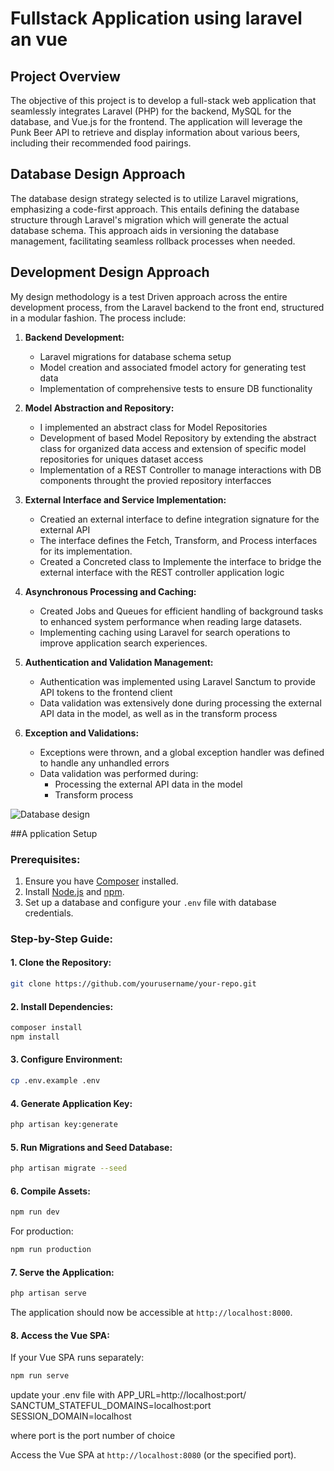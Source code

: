 
# Fullstack Application using laravel an vue

## Project Overview

The objective of this project is to develop a full-stack web application that seamlessly integrates Laravel (PHP) for the backend, MySQL for the database, and Vue.js for the frontend. The application will leverage the Punk Beer API to retrieve and display information about various beers, including their recommended food pairings. 

## Database Design Approach

The database design strategy selected is to utilize Laravel migrations, emphasizing a code-first approach. This entails defining the database structure through Laravel's migration which will generate the actual database schema. This approach aids in versioning the database management, facilitating seamless rollback processes when needed.

## Development Design Approach

My design methodology is a test Driven approach across the entire development process, from the Laravel backend to the front end, structured in a modular fashion. The process include:

1. **Backend Development:**
   - Laravel migrations for database schema setup
   - Model creation and associated fmodel actory for generating test data
   - Implementation of comprehensive tests to  ensure DB functionality

2. **Model Abstraction and Repository:**
   - I implemented an abstract class for Model Repositories
   - Development of based Model Repository by extending the abstract class for organized data access and extension of specific model repositories for uniques dataset access
   - Implementation of a REST Controller to manage interactions with DB components throught the provied repository interfacces

3. **External Interface and Service Implementation:**
   - Creatied an external interface to define integration signature for the external API
   - The interface defines the Fetch, Transform, and Process interfaces for its implementation.
   - Created a Concreted class to Implemente the interface to bridge the external interface with the REST controller application logic

4. **Asynchronous Processing and Caching:**
   - Created Jobs and Queues for efficient handling of background tasks to enhanced system performance when reading large datasets. 
   - Implementing caching using Laravel for search operations to improve application search experiences.

5. **Authentication and Validation Management:**
   - Authentication was implemented using Laravel Sanctum to provide API tokens to the frontend client
   - Data validation was extensively done during processing the external API data in the model, as well as in the transform process

6. **Exception and Validations:**
   - Exceptions were thrown, and a global exception handler was defined to handle any unhandled errors
   - Data validation was performed during:
     - Processing the external API data in the model
     - Transform process

![Database design](image.png)

##A pplication Setup
### Prerequisites:
1. Ensure you have [Composer](https://getcomposer.org/) installed.
2. Install [Node.js](https://nodejs.org/) and [npm](https://www.npmjs.com/).
3. Set up a database and configure your `.env` file with database credentials.

### Step-by-Step Guide:

#### 1. Clone the Repository:
```bash
git clone https://github.com/yourusername/your-repo.git
```

#### 2. Install Dependencies:
```bash
composer install
npm install
```

#### 3. Configure Environment:
```bash
cp .env.example .env
```

#### 4. Generate Application Key:
```bash
php artisan key:generate
```

#### 5. Run Migrations and Seed Database:
```bash
php artisan migrate --seed
```

#### 6. Compile Assets:
```bash
npm run dev
```
For production:
```bash
npm run production
```

#### 7. Serve the Application:
```bash
php artisan serve
```
The application should now be accessible at `http://localhost:8000`.

#### 8. Access the Vue SPA:
If your Vue SPA runs separately:
```bash
npm run serve
```


update your .env file with
APP_URL=http://localhost:port/ 
SANCTUM_STATEFUL_DOMAINS=localhost:port
SESSION_DOMAIN=localhost

where port is the port number of choice

Access the Vue SPA at `http://localhost:8080` (or the specified port).

